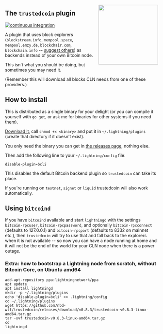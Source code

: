 <a href="https://nbd.wtf"><img align="right" height="196" src="https://user-images.githubusercontent.com/1653275/194609043-0add674b-dd40-41ed-986c-ab4a2e053092.png" /></a>

## The `trustedcoin` plugin

[![continuous integration](https://github.com/nbd-wtf/trustedcoin/actions/workflows/test.yml/badge.svg)](https://github.com/nbd-wtf/trustedcoin/actions/workflows/test.yml)

A plugin that uses block explorers (`blockstream.info`, `mempool.space`, `mempool.emzy.de`, `blockchair.com`, `blockchain.info` -- [suggest others](https://github.com/fiatjaf/trustedcoin/issues)) as backends instead of your own Bitcoin node.

This isn't what you should be doing, but sometimes you may need it.

(Remember this will download all blocks CLN needs from one of these providers.)

## How to install

This is distributed as a single binary for your delight (or you can compile it yourself with `go get`, or ask me for binaries for other systems if you need them).

[Download it](https://github.com/fiatjaf/trustedcoin/releases), call `chmod +x <binary>` and put it in `~/.lightning/plugins` (create that directory if it doesn't exist).

You only need the binary you can get in [the releases page](https://github.com/fiatjaf/trustedcoin/releases), nothing else.

Then add the following line to your `~/.lightning/config` file:

```
disable-plugin=bcli
```

This disables the default Bitcoin backend plugin so `trustedcoin` can take its place.

If you're running on `testnet`, `signet` or `liquid` trustedcoin will also work automatically.

## Using `bitcoind`

If you have `bitcoind` available and start `lightningd` with the settings `bitcoin-rpcuser`, `bitcoin-rpcpassword`, and optionally `bitcoin-rpcconnect` (defaults to 127.0.0.1) and `bitcoin-rpcport` (defaults to 8332 on mainnet etc.), then `trustedcoin` will try to use that and fall back to the explorers when it is not available -- so now you can have a node running at home and it will not be the end of the world for your CLN node when there is a power outage.

### Extra: how to bootstrap a Lightning node from scratch, without Bitcoin Core, on Ubuntu amd64

```
add-apt-repository ppa:lightningnetwork/ppa
apt update
apt install lightningd
mkdir -p ~/.lightning/plugins
echo 'disable-plugin=bcli' >> .lightning/config
cd ~/.lightning/plugins
wget https://github.com/nbd-wtf/trustedcoin/releases/download/v0.8.3/trustedcoin-v0.8.3-linux-amd64.tar.gz
tar -xvf trustedcoin-v0.8.3-linux-amd64.tar.gz
cd
lightningd
```
